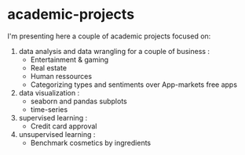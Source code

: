# academic-projects

I'm presenting here a couple of academic projects focused on:
<ol>
<li>data analysis and data wrangling for a couple of business :
  <ul>
  <li>Entertainment & gaming
  <li>Real estate
  <li>Human ressources
  <li>Categorizing types and sentiments over App-markets free apps</li></ul>
<li>data visualization :
  <ul>
  <li>seaborn and pandas subplots
  <li>time-series</li></ul>
<li>supervised learning :
  <ul>
  <li>Credit card approval</li></ul>
<li>unsupervised learning :
  <ul>
  <li>Benchmark cosmetics by ingredients</li></ul>
</li></ol>
